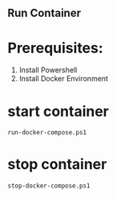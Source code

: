## Run Container

# Prerequisites:
1. Install Powershell
2. Install Docker Environment

# start container

```
run-docker-compose.ps1
```

# stop container
```
stop-docker-compose.ps1
```
